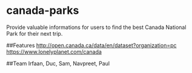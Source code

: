 # canada-parks
Provide valuable informations for users to find the best Canada National Park for their next trip.

##Features
http://open.canada.ca/data/en/dataset?organization=pc <br />
https://www.lonelyplanet.com/canada <br />


##Team
Irfaan, Duc, Sam, Navpreet, Paul
